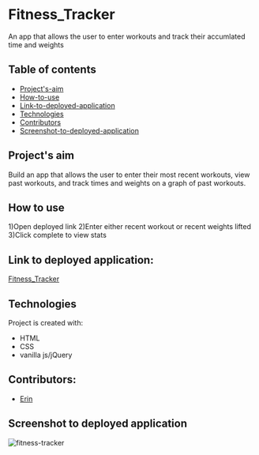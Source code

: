 # Fitness_Tracker
An app that allows the user to enter workouts and track their accumlated time and weights

## Table of contents
* [Project's-aim](#project's-aim)
* [How-to-use](#how-to-use)
* [Link-to-deployed-application](#link-to-deployed-application)
* [Technologies](#technologies)
* [Contributors](#contributors)
* [Screenshot-to-deployed-application](#screenshot-to-deployed-application)



## Project's aim
Build an app that allows the user to enter their most recent workouts, view past workouts, and track times and weights on a graph of past workouts. 

## How to use
1)Open deployed link
2)Enter either recent workout or recent weights lifted
3)Click complete to view stats 


## Link to deployed application:
[Fitness_Tracker](https://fitness-tracker-4-class.herokuapp.com/)


## Technologies
Project is created with:
* HTML 
* CSS 
* vanilla js/jQuery




## Contributors:
* [Erin](https://github.com/eeblaize2)


## Screenshot to deployed application
![fitness-tracker](https://user-images.githubusercontent.com/77705971/125380134-914eab80-e346-11eb-9546-534bd1423b4f.PNG)





